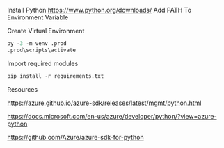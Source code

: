 Install Python 
https://www.python.org/downloads/
Add PATH To Environment Variable

Create Virtual Environment
```python
py -3 -m venv .prod
.prod\scripts\activate
```

Import required modules
```python
pip install -r requirements.txt
```

Resources

https://azure.github.io/azure-sdk/releases/latest/mgmt/python.html

https://docs.microsoft.com/en-us/azure/developer/python/?view=azure-python

https://github.com/Azure/azure-sdk-for-python
